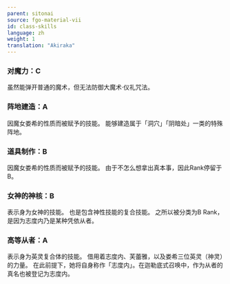 ```yaml
---
parent: sitonai
source: fgo-material-vii
id: class-skills
language: zh
weight: 1
translation: "Akiraka"
---
```


### 对魔力：C

虽然能弹开普通的魔术，但无法防御大魔术·仪礼咒法。

### 阵地建造：A

因魔女娄希的性质而被赋予的技能。
能够建造属于「洞穴」「阴暗处」一类的特殊阵地。

### 道具制作：B

因魔女娄希的性质而被赋予的技能。
由于不怎么想拿出真本事，因此Rank停留于B。

### 女神的神核：B

表示身为女神的技能。
也是包含神性技能的复合技能。
之所以被分类为B Rank，是因为志度内乃是某种凭依从者。

### 高等从者：A

表示身为英灵复合体的技能。
借用着志度内、芙蕾雅，以及娄希三位英灵（神灵）的力量。
在此前提下，她将自身称作「志度内」。在迦勒底式召唤中，作为从者的真名也被登记为志度内。
